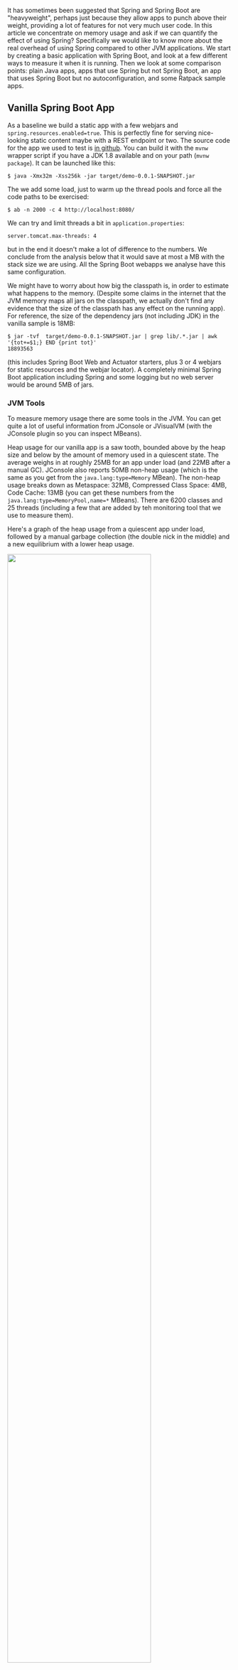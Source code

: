 It has sometimes been suggested that Spring and Spring Boot are
"heavyweight", perhaps just because they allow apps to punch above
their weight, providing a lot of features for not very much user
code. In this article we concentrate on memory usage and ask if we can
quantify the effect of using Spring? Specifically we would like to
know more about the real overhead of using Spring compared to other
JVM applications. We start by creating a basic application with Spring
Boot, and look at a few different ways to measure it when it is
running. Then we look at some comparison points: plain Java apps, apps
that use Spring but not Spring Boot, an app that uses Spring Boot but
no autoconfiguration, and some Ratpack sample apps.

## Vanilla Spring Boot App

As a baseline we build a static app with a few webjars and
`spring.resources.enabled=true`. This is perfectly fine for serving
nice-looking static content maybe with a REST endpoint or two. The
source code for the app we used to test is
[in github](https://github.com/dsyer/spring-boot-memory-blog/blob/master/demo). You
can build it with the `mvnw` wrapper script if you have a JDK 1.8
available and on your path (`mvnw package`). It can be launched like
this:

```
$ java -Xmx32m -Xss256k -jar target/demo-0.0.1-SNAPSHOT.jar
```

The we add some load, just to warm up the thread pools and force all
the code paths to be exercised:

```
$ ab -n 2000 -c 4 http://localhost:8080/
```

We can try and limit threads a bit in `application.properties`:

```
server.tomcat.max-threads: 4
```

but in the end it doesn't make a lot of difference to the numbers. We
conclude from the analysis below that it would save at most a MB with
the stack size we are using. All the Spring Boot webapps we analyse
have this same configuration.

We might have to worry about how big the classpath is, in order to
estimate what happens to the memory. (Despite some claims in the
internet that the JVM memory maps all jars on the classpath, we
actually don't find any evidence that the size of the classpath has
any effect on the running app). For reference, the size of the
dependency jars (not including JDK) in the vanilla sample is 18MB:

```
$ jar -tvf  target/demo-0.0.1-SNAPSHOT.jar | grep lib/.*.jar | awk '{tot+=$1;} END {print tot}'
18893563
```

(this includes Spring Boot Web and Actuator starters, plus 3 or 4
webjars for static resources and the webjar locator). A completely
minimal Spring Boot application including Spring and some logging but
no web server would be around 5MB of jars.

### JVM Tools

To measure memory usage there are some tools in the JVM. You can get
quite a lot of useful information from JConsole or JVisualVM (with the
JConsole plugin so you can inspect MBeans).

Heap usage for our vanilla app is a saw tooth, bounded above by the
heap size and below by the amount of memory used in a quiescent
state. The average weighs in at roughly 25MB for an app under load
(and 22MB after a manual GC). JConsole also reports 50MB non-heap
usage (which is the same as you get from the `java.lang:type=Memory`
MBean). The non-heap usage breaks down as Metaspace: 32MB, Compressed
Class Space: 4MB, Code Cache: 13MB (you can get these numbers from the
`java.lang:type=MemoryPool,name=*` MBeans). There are 6200 classes and
25 threads (including a few that are added by teh monitoring tool that
we use to measure them).

Here's a graph of the heap usage from a quiescent app under load,
followed by a manual garbage collection (the double nick in the
middle) and a new equilibrium with a lower heap usage.

<img src="https://raw.githubusercontent.com/dsyer/spring-boot-memory-blog/master/manual-gc-web.png" width="80%"/>

Some tools in the JVM other than JConsole might also be
interesting. The first is `jps` which is useful for getting the
process id of the app you want to inspect with the other tools:

```
$ jps
4289 Jps
4330 demo-0.0.1-SNAPSHOT.jar
```

Then we have the `jmap` histogram:

```
$ jmap -histo 4330 | head

 num     #instances         #bytes  class name
----------------------------------------------
   1:          5241        6885088  [B
   2:         21233        1458200  [C
   3:          2548        1038112  [I
   4:         20970         503280  java.lang.String
   5:          6023         459832  [Ljava.lang.Object;
   6:         13167         421344  java.util.HashMap$Node
   7:          3386         380320  java.lang.Class

```

This data is of limited use because you can't trace the "big" objects back to their owners. For that you need a more fully featured profiler, like YourKit. YourKit does the aggregation for you and presents a list (although the details of how it does that are rather unclear).

Classloader statistics might also be revealing, and `jmap` has a way to inspect the classloaders in an app. It needs to run as root:

```
$ sudo ~/Programs/jdk1.8.0/bin/jmap -clstats 4330
Attaching to process ID 4330, please wait...
Debugger attached successfully.
Server compiler detected.
JVM version is 25.60-b23
finding class loader instances ..done.
computing per loader stat ..done.
please wait.. computing liveness....................................liveness analysis may be inaccurate ...
class_loader  classes  bytes  parent_loader  alive?  type

<bootstrap>	2123	3609965	  null  	live	<internal>
0x00000000f4b0d730	1	1476	0x00000000f495c890	dead	sun/reflect/DelegatingClassLoader@0x0000000100009df8
0x00000000f5a26120	1	1483	0x00000000f495c890	dead	sun/reflect/DelegatingClassLoader@0x0000000100009df8
0x00000000f52ba3a8	1	1472	  null  	dead	sun/reflect/DelegatingClassLoader@0x0000000100009df8
0x00000000f5a30520	1	880	0x00000000f495c890	dead	sun/reflect/DelegatingClassLoader@0x0000000100009df8
0x00000000f495c890	3972	6362902	0x00000000f495c8f0	dead	org/springframework/boot/loader/LaunchedURLClassLoader@0x0000000100060828
0x00000000f5b639b0	1	1473	0x00000000f495c890	dead	sun/reflect/DelegatingClassLoader@0x0000000100009df8
0x00000000f4b80a30	1	1473	0x00000000f495c890	dead	sun/reflect/DelegatingClassLoader@0x0000000100009df8
...

total = 93	6300	10405986	    N/A    	alive=1, dead=92	    N/A
```

There are loads of "dead" entries, but there is also a warning that the liveness information is not accurate. A manual GC doesn't get rid of them.

### Kernel Memory Tools

You would think that a Linux OS would provide plenty of insight into a running process, and it does, but Java processes are notoriously hard to analyse. This [popular SO link](http://stackoverflow.com/questions/561245/virtual-memory-usage-from-java-under-linux-too-much-memory-used)
talks about some of the problems in general. Lets have a look at some
of the tools that are available and see what they tell us about our
app.

First up is the good old `ps` (the tool you use to look at processes
on the command line). You can get a lot of the same information from
`top`. Here's our application process:

```
$ ps -au
USER       PID %CPU %MEM    VSZ   RSS TTY      STAT START   TIME COMMAND
dsyer     4330  2.4  2.1 2829092 169948 pts/5  Sl   18:03   0:37 java -Xmx32m -Xss256k -jar target/demo-0.0.1-SNAPSHOT.jar
...
```

RSS (Resident Set Size) values are in the range 150-190MB according to
`ps`. There is a tool called `smem` that is supposed to give a more
sanitized view, and to accurately reflect non-shared memory, but the
values there (for instance of PSS) aren't that
different. Interestingly the PSS values for a non-JVM process are
usually ​*significantly*​ lower than RSS, whereas for a JVM they are
comparable. The JVM is very jealous of its memory.

A lower level tool is `pmap`, where we can look at the memory
allocations assigned to a process. Numbers from `pmap` don't seem to
make much sense either:

```
$ pmap 4330
0000000000400000      4K r-x-- java
0000000000600000      4K rw--- java
000000000184c000    132K rw---   [ anon ]
00000000fe000000  36736K rw---   [ anon ]
00000001003e0000 1044608K -----   [ anon ]
...
00007ffe2de90000      8K r-x--   [ anon ]
ffffffffff600000      4K r-x--   [ anon ]
 total          3224668K
```

i.e. over 3GB for a process that we know is only using 80MB. Just
counting the '-----' entries gives you nearly all the 3GB. At least
that's consistent with the VSZ numbers from `ps`, but not very useful
for capacity management.

### Scale up Processes

A good test of how much memory is actually being used by a process is
to keep launching more of them until the operating system starts to
crumple. For example, to launch 40 identical vanilla processes:

```
$ for f in {8080..8119}; do (java -Xmx32m -Xss256k -jar target/demo-0.0.1-SNAPSHOT.jar --server.port=$f 2>&1 > target/$f.log &); done
```

They are all competing for memory resources so it takes them all a
while to start, which is fair enough. Once they all start they serve
their home pages quite efficiently (51ms latency over a crappy LAN at
99th percentile). Once they are up and running, stopping and starting
one of the processes is relatively quick (a few seconds not a few
minutes).

The VSZ numbers from `ps` are off the scale (as expected). The RSS
numbers look high too:

```
$ ps -au
USER       PID %CPU %MEM    VSZ   RSS TTY      STAT START   TIME COMMAND
dsyer    27429  2.4  2.1 2829092 169948 pts/5  Sl   18:03   0:37 java -Xmx32m -Xss256k -jar target/demo-0.0.1-SNAPSHOT.jar --server.port=8081
dsyer    27431  3.0  2.2 2829092 180956 pts/5  Sl   18:03   0:45 java -Xmx32m -Xss256k -jar target/demo-0.0.1-SNAPSHOT.jar --server.port=8082
...
```

RSS values are still in the range 150-190MB. If all 40 processes were
indepenently using this much memory that would account for 6.8GB,
which would blow my 8GB laptop out of the water. It runs fine, so most
of that RSS value is not really independent of other processes.

The Proportional Shared Size (PSS) from `smem` might a better estimate
we have of actual memory usage, but in fact it is not that different
from the RSS values:

```
$ smem
  PID User     Command                         Swap      USS      PSS      RSS
...
27435 dsyer    java -Xmx32m -Xss256k -jar         0   142340   142648   155516 
27449 dsyer    java -Xmx32m -Xss256k -jar         0   142452   142758   155568 
...
27441 dsyer    java -Xmx32m -Xss256k -jar         0   175156   175479   188796 
27451 dsyer    java -Xmx32m -Xss256k -jar         0   175256   175579   188900 
27463 dsyer    java -Xmx32m -Xss256k -jar         0   179592   179915   193224 

```

We can hypothesize that maybe the PSS number is still hugely inflated
by shared read-only memory (e.g. mapped jar files).

The 40 processes pretty much filled up the available memory on my
laptop (3.6GB before the apps started), and some paging was happening,
but not much. We can turn that into an estimate of the process
size: 3.6GB/40 = 90MB. Not far off the JConsole estimate.

## Do Nothing Plain Java App

As a useful comparison point, let's make a really basic Java
application that stays alive when we run it so we can meaure its
memory consumption:

```
public class Main throws Exception {
  public static void main (String[] args) {
    System.in.read();
  }
}
```

Results: heap 6MB, non-heap 14MB (Code Cache 4MB, Compressed Class
Space 1MB, Metaspace 9MB), 1500 classes. Hardly any classes loaded so
no surprise really.

## Do Nothing Spring Boot App

Now suppose we do the same thing but load a Spring application context
as well:

```java
@SpringBootApplication
public class MainApplication implements ApplicationRunner {

  @Override
  public void run(ApplicationArguments args) throws Exception {
    System.in.read();
  }

  public static void main(String[] args) throws Exception {
    SpringApplication.run(MainApplication.class, args);
  }

}
```

Heap 12MB (but drops to 6MB after a manual GC), non-heap 26MB (Code
Cache 7MB, Compressed Class Space 2MB, Metaspace 17MB), 3200 classes.
The graph below shows the heap usage from launching the app to the end
state. The big drop in the middle is the manual GC, and you can see
that after this the app stabilizes at a different saw tooth.

<img src="https://raw.githubusercontent.com/dsyer/spring-boot-memory-blog/master/manual-gc.png" width="80%"/>

Does Spring Boot itself (as opposed to just Spring) add a lot of
overhead to this application? For starters, we can test that by
removing the `@SpringBootApplication` annotation. Doing that means
that we load a context but don't do any autoconfiguration. The result
is: heap 11MB (drops to 5MB after a manual GC), non-heap 22MB (Code
Cache 5MB, Compressed Class Space 2MB, Metaspace 15MB), 2700
classes. The Spring Boot autoconfiguration premium, measured this way,
is about 1MB heap and 4MB non-heap.

Going a step further, we can create a Spring application context
manually without using any Spring Boot code at all. Doing this drops
the heap usage to 10MB (drops to 5MB after a manual GC), non-heap to
20MB (Code Cache 5MB, Compressed Class Space 2MB, Metaspace 13MB),
2400 classes. The Spring Boot total premium, measured this way, is
less than 2MB heap and about 6MB non-heap memory.

## Ratpack Groovy App

A simple Ratpack groovy app can be created using [lazybones](https://github.com/pledbrook/lazybones):

```
$ lazybones create ratpack .
$ ./gradlew build
$ unzip build/distributions/ratpack.zip
$ JAVA_OPTS='-Xmx32m -Xss256k' ./ratpack/bin/ratpack
```

```
$ ls -l build/distributions/ratpack/lib/*.jar | awk '{tot+=$5;} END {print tot}'
16277607
```

The used heap is pretty low to start with (13MB), grows to 22MB over
time. Metaspace is about 34MB. JConsole reports 43MB non-heap
usage. There are 31 threads.

## Ratpack Java App

Here's a really basic static app:

```
import ratpack.server.BaseDir;
import ratpack.server.RatpackServer;

public class DemoApplication {

  public static void main(String[] args) throws Exception {
    RatpackServer.start(s -> s
        .serverConfig(c -> c.baseDir(BaseDir.find()))
        .handlers(chain -> chain
            .all(ctx -> ctx.render("root handler!"))
        )
    );
  }

}
```

It runs in about 16MB heap, 28MB non-heap as a Spring Boot fat jar. As
a regular gradle application it's a bit lighter on heap (the cached
jars aren't needed) but uses the same non-heap memory. There are 30
threads. Interestingly there is no object that is bigger than 300KB
(whereas our Spring Boot apps with Tomcat generally have 10 or more
objects above that level).

## Variations on the Vanilla App

Running from exploded jar shaves up to 6MB off the heap (the
difference is cached jar data in the launcher). Also makes startup a
bit faster (less than 5s compared to as much as 7s when memory is
constrained with the fat jar).

A slimmed down version of the app with no static resources or webjars
runs at 23MB heap and 41MB non-heap as exploded archive (starts in
less than 3s).  The non-heap usage breaks down as Metaspace: 35MB,
Compressed Class Space: 4MB, Code Cache: 4MB. Spring `ReflectionUtils`
jumps to near the top of the memory chart in YourKit with Spring 4.2.3
(2nd only to Tomcat `NioEndpoint`). The `ReflectionUtils` should
shrink under memory pressure but they don't in practice so
Spring 4.2.4
[clears the caches](https://jira.spring.io/browse/SPR-13783) once the
context has started, resulting in some memory savings (down to about
20MB heap). `DefaultListableBeanFactory` drops down to 3rd place and
is almost half the size it was with the resource chain (webjars
locator) but it won't shrink any further without removing more
features.

In turns out that the `NioEndpoint` has
a 1MB "oom parachute" that it holds onto until it detects an
`OutOfMemoryError`. You can customize it to zero and forgo the
parachute to save an extra MB of heap, e.g:

```java
@SpringBootApplication
public class SlimApplication implements EmbeddedServletContainerCustomizer {

  @Override
  public void customize(ConfigurableEmbeddedServletContainer container) {
    if (container instanceof TomcatEmbeddedServletContainerFactory) {
      TomcatEmbeddedServletContainerFactory tomcat = (TomcatEmbeddedServletContainerFactory) container;
      tomcat.addConnectorCustomizers(connector -> {
        ProtocolHandler handler = connector.getProtocolHandler();
        if (handler instanceof Http11NioProtocol) {
          Http11NioProtocol http = (Http11NioProtocol) handler;
          http.getEndpoint().setOomParachute(0);
        }
      });
    }
  }

...

}
```

Using Jetty instead of Tomcat makes no difference whatsoever to the
overall memory or heap, even though the `NioEndpoint` is high on the
"Biggest objects" list in YourKit (takes about 1MB), and there is no
corresponding blip for Jetty. It also doesn't start up any quicker.

As an example of a "real" Spring Boot app, Zipkin (Java) runs fine
with with `-Xmx32m -Xss256k`, at least for short periods. It settles
with a heap of about 24MB and non-heap about 55MB.

The `spring-cloud-stream` sample sink (with Redis transport) also runs
fine with `-Xmx32m -Xss256k` and similar memory usage profile
(i.e. roughly 80MB total). The actuator endpoints are active but don't
do much to the memory profile. Slightly slower startup maybe.

## Tomcat Container

Instead of using the emedded container in Spring Boot, what if we
deploy a traditional war file to a Tomcat container?

<img src="https://raw.githubusercontent.com/dsyer/spring-boot-memory-blog/master/manual-gc-tomcat.png" width="80%"/>

The container starts and warms up a bit and uses of order 50MB heap,
and 40MB non-heap. Then we deploy a war of the vanilla Spring Boot
app, and there's a spike in heap usage, which settles down to about
100MB. We do a manual GC and it drops down to below 50MB, and then add
some load and it jumps up to about 140MB. A manual GC drops it back
down to below 50MB. So we have no reason to believe this app is really
using much if any additional heap compared to the container. It uses
some when under load, but it can always reclaim it under GC pressure.

Metaspace, however tells a different story, it goes up from 14MB to
41MB in the single app under load. Total non-heap usage is reported at
59MB in the final state.

### Deploy another application

If we add another copy of the same application to the Tomcat
container, trough heap consumption goes up a bit (above 50MB) and
metaspace is up to 55MB. Under load heap usage jumps to 250MB or so,
but always seems to be reclaimable.

Then we add some more apps. With six apps deployed the metaspace is up
to 115MB and total non-heap to 161MB. This is consistent with what we
saw for a single app: each one costs us about 20MB non-heap
memory. Heap usage hits 400MB under load, so this doesn't go up
proportionally (however it is being managed from above, so maybe
that's not surprising). The trough of heap usage is up to about 130MB,
so the cumulative effect of adding apps on the heap is visible there
(about 15MB per app).

When we constrain Tomcat to the same amount of heap that the six apps
would have in our vanilla embedded launch (`-Xmx192m`) the heap under
load is more or less at its limit (190MB), and the trough after a
manual GC is 118MB. Non-heap memory is reported as 154MB. The heap
trough and non-heap usage is not identical but consistent with the
unconstrained Tomcat instance (which actually had a 1GB
heap). Compared to the embedded containers the total memory usage,
including the full heap, is a bit smaller because some of the non-heap
memory is apparently shared between apps (344MB compared to
492MB). For more realistic apps that require more heap themselves the
difference will not be proportionally as big (50MB out of 8GB is
negligible). Also any app that manages its own thread pool (not
uncommon in real life Spring applications) will incur an additional
non-heap memory penalty for the threads it needs.

## Rule of Thumb Process Sizes

A very rough estimate for actual memory usage would be the heap size
plus 20 times the stack size (for the 20 threads typical in a servlet
container), plus a bit, so maybe 40MB per process in our vanilla
app. That estimate is a bit low, given the JConsole numbers (50MB plus
the heap, or 82MB). We can observe, though, that the non-heap usage in
our apps is roughly proportional to the number of classes loaded. Once
you correct for the stack size the correlation improves, so a better
rule of thumb might be one that is proportional to the number of
classes loaded:

```
memory = heap + non-heap

non-heap = threads x stack + classes x 7/1000 
```

The vanilla app loads about 6000 classes and the do nothing Java main
loads about 1500. The estimate is accurate for the vanilla app and the
do nothing Java app.

Adding Spring Cloud Eureka discovery only loads about another 1500
classes, and uses about 40 threads, so it should use a bit more
non-heap memory, but not a lot (and indeed it does use about 70MB with
256KB stacks, where the rule of thumb would predict 63MB). The performance of this model for the apps we measured is shown below:

<img src="https://raw.githubusercontent.com/dsyer/spring-boot-memory-blog/master/non-heap-correlation.png" width="80%"/>

## Conclusions

The effect Spring Boot on its own has on a Java application is to use
a bit more heap and non-heap memory, mostly because of extra classes
it has to load. The difference can be quantified as roughly an extra
2MB heap and 12MB non-heap. In a real application that might consume
many times as much for actual business purposes this is pretty
insignificant. The difference between vanilla Spring and Spring Boot
is a few MB total (neither here nor there really). The Spring Boot
team have only just started measuring things in this level of detail
so we can probably expect optimizations in the future anyway. When we
compare memory usage for apps deployed in a single Tomcat container
with the same apps deployed as independent processes, not surprisingly
the single container packs the apps more densely in memory. The
penalty for a standalone process is mainly related to non-heap usage
though, which adds up to maybe 30MB per app when the number of apps is
much larger than the number of containers (and less otherwise). We
wouldn't expect this to increase as apps use more heap, so in most
real apps it is not significant. The benefits of deploying an app as
an independent process following the
[twelve-factor](http://twelvefactor.net) and Cloud Native principles,
outweigh the cost of using a bit more memory in our opinion. As a
final note, we observe that the native tools in the operating system
are not nearly as good as the ones provided by the JVM, when you want
to inspect a process and find out about its memory usage.
